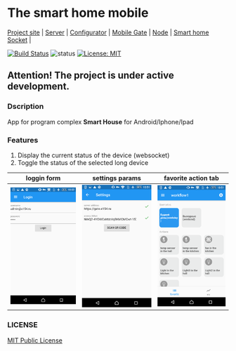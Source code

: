 # The smart home mobile 

[Project site](https://e154.github.io/smart-home/) |
[Server](https://github.com/e154/smart-home/) |
[Configurator](https://github.com/e154/smart-home-configurator/) |
[Mobile Gate](https://github.com/e154/smart-home-gate/) |
[Node](https://github.com/e154/smart-home-node/) |
[Smart home Socket](https://github.com/e154/smart-home-socket/) |

[![Build Status](https://travis-ci.org/e154/smart-home-app.svg?branch=master)](https://travis-ci.org/e154/smart-home-app)
![status](https://img.shields.io/badge/status-beta-yellow.svg)
[![License: MIT](https://img.shields.io/badge/License-MIT-yellow.svg)](https://opensource.org/licenses/MIT)

Attention! The project is under active development.
---------

### Dscription

App for program complex **Smart House** for Android/Iphone/Ipad 

### Features

1. Display the current status of the device (websocket)
2. Toggle the status of the selected long device

| loggin form               |           settings params |      favorite action tab  |
|:-------------------------:|:-------------------------:|:-------------------------:|
|<img width="300" alt="smart home app" src="screenshots/screenshot1.png">  |  <img width="300" alt="smart home app" src="screenshots/screenshot2.png"> |  <img width="300" alt="smart home app" src="screenshots/screenshot3.png"> |

### LICENSE

[MIT Public License](https://github.com/e154/smart-home-app/blob/master/LICENSE)